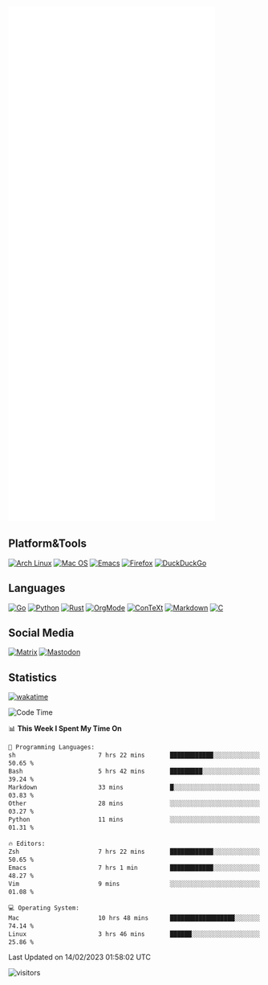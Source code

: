 ![Metrics](https://github.com/SteamedFish/SteamedFish/blob/master/github-metrics.svg)

## Platform&Tools

[![Arch Linux](https://img.shields.io/badge/ArchLinux-1793D1?logo=arch-linux&logoColor=fff&style=flat-square)](https://archlinux.org/)
[![Mac OS](https://img.shields.io/badge/MacOS-000000?style=flat-square&logo=macos&logoColor=F0F0F0)](https://www.apple.com/macos/)
[![Emacs](https://img.shields.io/badge/Emacs-%237F5AB6.svg?&style=flat-square&logo=gnu-emacs&logoColor=white)](https://www.gnu.org/software/emacs/)
[![Firefox](https://img.shields.io/badge/Firefox-FF7139?style=flat-square&logo=Firefox-Browser&logoColor=white)](https://firefox.com/)
[![DuckDuckGo](https://img.shields.io/badge/DuckDuckGo-DE5833?style=flat-square&logo=DuckDuckGo&logoColor=white)](https://duckduckgo.com/)

## Languages

[![Go](https://img.shields.io/badge/Golang-%2300ADD8.svg?style=flat-square&logo=go&logoColor=white)](https://golang.org/)
[![Python](https://img.shields.io/badge/Python-3670A0?style=flat-square&logo=python&logoColor=ffdd54)](https://www.python.org/)
[![Rust](https://img.shields.io/badge/Rust-%23000000.svg?style=flat-square&logo=rust&logoColor=white)](https://www.rust-lang.org/)
[![OrgMode](https://img.shields.io/badge/OrgMode-%23000000.svg?style=flat-square&logo=org&logoColor=white)](https://orgmode.org/)
[![ConTeXt](https://img.shields.io/badge/ConTeXt-%23008080.svg?style=flat-square&logo=latex&logoColor=white)](https://contextgarden.net/)
[![Markdown](https://img.shields.io/badge/MarkDown-%23000000.svg?style=flat-square&logo=markdown&logoColor=white)](https://daringfireball.net/projects/markdown/)
[![C](https://img.shields.io/badge/C-%2300599C.svg?style=flat-square&logo=c&logoColor=white)](https://www.iso.org/standard/74528.html)

## Social Media
<!--[![Telegram](https://img.shields.io/badge/SteamedFish-2CA5E0?style=social&logo=telegram&logoColor=white)](https://t.me/SteamedFish)-->

[![Matrix](https://img.shields.io/badge/SteamedFish-2CA5E0?style=social&logo=matrix&logoColor=black)](https://matrix.to/#/@i:steamedfish.org)
[![Mastodon](https://img.shields.io/mastodon/follow/109596467238113271?domain=https%3A%2F%2Fsteamedfish.org&style=social)](https://steamedfish.org/@SteamedFish)

## Statistics
[![wakatime](https://wakatime.com/badge/user/168280d6-fcf2-4b4f-ad3a-dc4612f35b38.svg)](https://wakatime.com/@168280d6-fcf2-4b4f-ad3a-dc4612f35b38)

<!--START_SECTION:waka-->
![Code Time](http://img.shields.io/badge/Code%20Time-2%2C292%20hrs%2018%20mins-blue)

📊 **This Week I Spent My Time On** 

```text
💬 Programming Languages: 
sh                       7 hrs 22 mins       ████████████░░░░░░░░░░░░░   50.65 % 
Bash                     5 hrs 42 mins       █████████░░░░░░░░░░░░░░░░   39.24 % 
Markdown                 33 mins             █░░░░░░░░░░░░░░░░░░░░░░░░   03.83 % 
Other                    28 mins             ░░░░░░░░░░░░░░░░░░░░░░░░░   03.27 % 
Python                   11 mins             ░░░░░░░░░░░░░░░░░░░░░░░░░   01.31 % 

🔥 Editors: 
Zsh                      7 hrs 22 mins       ████████████░░░░░░░░░░░░░   50.65 % 
Emacs                    7 hrs 1 min         ████████████░░░░░░░░░░░░░   48.27 % 
Vim                      9 mins              ░░░░░░░░░░░░░░░░░░░░░░░░░   01.08 % 

💻 Operating System: 
Mac                      10 hrs 48 mins      ██████████████████░░░░░░░   74.14 % 
Linux                    3 hrs 46 mins       ██████░░░░░░░░░░░░░░░░░░░   25.86 % 

```


 Last Updated on 14/02/2023 01:58:02 UTC
<!--END_SECTION:waka-->

![visitors](https://visitor-badge.laobi.icu/badge?page_id=SteamedFish.SteamedFish)
